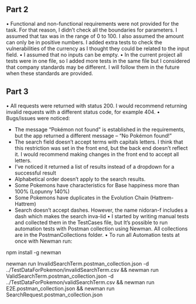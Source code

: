 ## Part 2

•	Functional and non-functional requirements were not provided for the task. For that reason, I didn’t check all the boundaries for parameters. I assumed that tax was in the range of 0 to 100. I also assumed the amount can only be in positive numbers. I added extra tests to check the vulnerabilities of the currency as I thought they could be related to the input field.
•	I assumed that no inputs can be empty.
•	In the current project all tests were in one file, so I added more tests in the same file but I considered that company standards may be different. I will follow them in the future when these standards are provided.

## Part 3

•	All requests were returned with status 200. I would recommend returning invalid requests with a different status code, for example 404.
•	Bugs/issues were noticed:
-	The message “Pokémon not found" is established in the requirements, but the app returned a different message – “No Pokémon found!”
-	The search field doesn’t accept terms with capitals letters. I think that this restriction was set in the front end, but the back end doesn’t reflect it. I would recommend making changes in the front end to accept all letters.
-	I’ve noticed it returned a list of results instead of a dropdown for a successful result
-	Alphabetical order doesn’t apply to the search results.
-	Some Pokemons have characteristics for Base happiness more than 100% (Lopunny 140%)
-	Some Pokemons have duplicates in the Evolution Chain (Hattrem-Hattrem)
-	Search doesn’t accept dashes. However, the name nidoran-f includes a dash which makes the search inva-lid
•	I started by writing manual tests and collected them in the TestCases file, but It’s possible to run automation tests with Postman collection using Newman. All collections are in the PostmanCollections folder.
•	To run all Automation tests at once with Newman run:

npm install -g newman   

newman run InvalidSearchTerm.postman_collection.json -d ../TestDataForPokemon/invalidSearchTerm.csv && newman run ValidSearchTerm.postman_collection.json -d ../TestDataForPokemon/validSearchTerm.csv && newman run E2E.postman_collection.json && newman run SearchRequest.postman_collection.json
